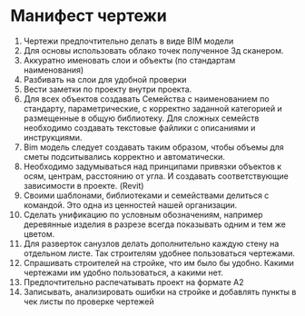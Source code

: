 # Манифест чертежи

1. Чертежи предпочтительно делать в виде BIM модели
2. Для основы использовать облако точек полученное 3д сканером.
3. Аккуратно именовать слои и объекты (по стандартам наименования)
4. Разбивать на слои для удобной проверки
5. Вести заметки по проекту внутри проекта.
6. Для всех объектов создавать Семейства с наименованием по стандарту, параметрические, с корректно заданной категорией и размещенные в общую библиотеку.  Для сложных семейств необходимо создавать текстовые файлики с описаниями и инструкциями.
7. Bim модель следует создавать таким образом, чтобы объемы для сметы подситывались корректно и автоматически.
8. Необходимо задумываться над принципами привязки объектов к осям, центрам, расстоянию от угла. И создавать соответствующие зависимости в проекте. (Revit)
9. Своими шаблонами, библиотеками и семействами делиться с командой. Это одна из ценностей нашей организации.
10. Сделать унификацию по условным обозначениям, например деревянные изделия в разрезе всегда показывать одним и тем же цветом.
11. Для разверток санузлов делать дополнительно каждую стену на отдельном листе. Так строителям удобнее пользоваться чертежами.
12. Спрашивать строителей на стройке, что им было бы удобно. Какими чертежами им удобно пользоваться, а какими нет.
13. Предпочтительно распечатывать проект на формате А2
14. Записывать, анализировать ошибки на стройке и добавлять пункты в чек листы по проверке чертежей